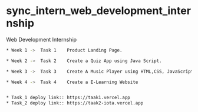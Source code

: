 # sync_intern_web_development_internship
Web Development Internship

```sh
* Week 1 ->  Task 1    Product Landing Page.

* Week 2 ->  Task 2    Create a Quiz App using Java Script.

* Week 3 ->  Task 3    Create A Music Player using HTML,CSS, JavaScript.

* Week 4 ->  Task 4    Create a E-Learning Website
```

```sh

* Task_1 deploy link:: https://taak1.vercel.app
* Task_2 deploy link:: https://taak2-iota.vercel.app
```
